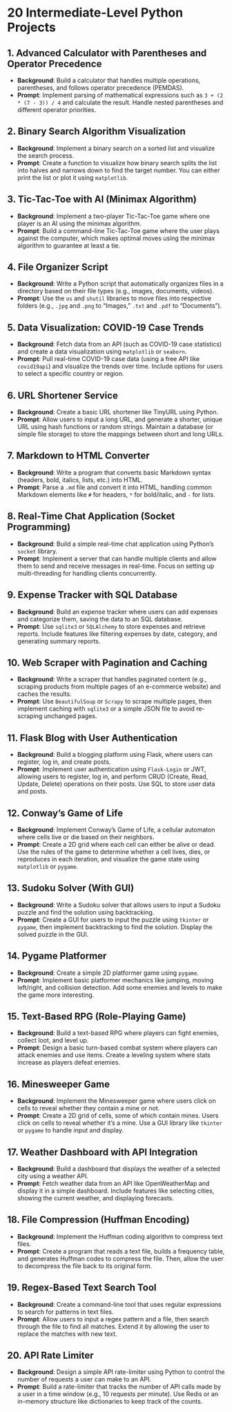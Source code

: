 
# 20 Intermediate-Level Python Projects

## 1. Advanced Calculator with Parentheses and Operator Precedence
- **Background**: Build a calculator that handles multiple operations, parentheses, and follows operator precedence (PEMDAS).
- **Prompt**: Implement parsing of mathematical expressions such as `3 + (2 * (7 - 3)) / 4` and calculate the result. Handle nested parentheses and different operator priorities.

## 2. Binary Search Algorithm Visualization
- **Background**: Implement a binary search on a sorted list and visualize the search process.
- **Prompt**: Create a function to visualize how binary search splits the list into halves and narrows down to find the target number. You can either print the list or plot it using `matplotlib`.

## 3. Tic-Tac-Toe with AI (Minimax Algorithm)
- **Background**: Implement a two-player Tic-Tac-Toe game where one player is an AI using the minimax algorithm.
- **Prompt**: Build a command-line Tic-Tac-Toe game where the user plays against the computer, which makes optimal moves using the minimax algorithm to guarantee at least a tie.

## 4. File Organizer Script
- **Background**: Write a Python script that automatically organizes files in a directory based on their file types (e.g., images, documents, videos).
- **Prompt**: Use the `os` and `shutil` libraries to move files into respective folders (e.g., `.jpg` and `.png` to “Images,” `.txt` and `.pdf` to “Documents”).

## 5. Data Visualization: COVID-19 Case Trends
- **Background**: Fetch data from an API (such as COVID-19 case statistics) and create a data visualization using `matplotlib` or `seaborn`.
- **Prompt**: Pull real-time COVID-19 case data (using a free API like `covid19api`) and visualize the trends over time. Include options for users to select a specific country or region.

## 6. URL Shortener Service
- **Background**: Create a basic URL shortener like TinyURL using Python.
- **Prompt**: Allow users to input a long URL, and generate a shorter, unique URL using hash functions or random strings. Maintain a database (or simple file storage) to store the mappings between short and long URLs.

## 7. Markdown to HTML Converter
- **Background**: Write a program that converts basic Markdown syntax (headers, bold, italics, lists, etc.) into HTML.
- **Prompt**: Parse a `.md` file and convert it into HTML, handling common Markdown elements like `#` for headers, `*` for bold/italic, and `-` for lists.

## 8. Real-Time Chat Application (Socket Programming)
- **Background**: Build a simple real-time chat application using Python’s `socket` library.
- **Prompt**: Implement a server that can handle multiple clients and allow them to send and receive messages in real-time. Focus on setting up multi-threading for handling clients concurrently.

## 9. Expense Tracker with SQL Database
- **Background**: Build an expense tracker where users can add expenses and categorize them, saving the data to an SQL database.
- **Prompt**: Use `sqlite3` or `SQLAlchemy` to store expenses and retrieve reports. Include features like filtering expenses by date, category, and generating summary reports.

## 10. Web Scraper with Pagination and Caching
- **Background**: Write a scraper that handles paginated content (e.g., scraping products from multiple pages of an e-commerce website) and caches the results.
- **Prompt**: Use `BeautifulSoup` or `Scrapy` to scrape multiple pages, then implement caching with `sqlite3` or a simple JSON file to avoid re-scraping unchanged pages.

## 11. Flask Blog with User Authentication
- **Background**: Build a blogging platform using Flask, where users can register, log in, and create posts.
- **Prompt**: Implement user authentication using `Flask-Login` or JWT, allowing users to register, log in, and perform CRUD (Create, Read, Update, Delete) operations on their posts. Use SQL to store user data and posts.

## 12. Conway’s Game of Life
- **Background**: Implement Conway’s Game of Life, a cellular automaton where cells live or die based on their neighbors.
- **Prompt**: Create a 2D grid where each cell can either be alive or dead. Use the rules of the game to determine whether a cell lives, dies, or reproduces in each iteration, and visualize the game state using `matplotlib` or `pygame`.

## 13. Sudoku Solver (With GUI)
- **Background**: Write a Sudoku solver that allows users to input a Sudoku puzzle and find the solution using backtracking.
- **Prompt**: Create a GUI for users to input the puzzle using `tkinter` or `pygame`, then implement backtracking to find the solution. Display the solved puzzle in the GUI.

## 14. Pygame Platformer
- **Background**: Create a simple 2D platformer game using `pygame`.
- **Prompt**: Implement basic platformer mechanics like jumping, moving left/right, and collision detection. Add some enemies and levels to make the game more interesting.

## 15. Text-Based RPG (Role-Playing Game)
- **Background**: Build a text-based RPG where players can fight enemies, collect loot, and level up.
- **Prompt**: Design a basic turn-based combat system where players can attack enemies and use items. Create a leveling system where stats increase as players defeat enemies.

## 16. Minesweeper Game
- **Background**: Implement the Minesweeper game where users click on cells to reveal whether they contain a mine or not.
- **Prompt**: Create a 2D grid of cells, some of which contain mines. Users click on cells to reveal whether it’s a mine. Use a GUI library like `tkinter` or `pygame` to handle input and display.

## 17. Weather Dashboard with API Integration
- **Background**: Build a dashboard that displays the weather of a selected city using a weather API.
- **Prompt**: Fetch weather data from an API like OpenWeatherMap and display it in a simple dashboard. Include features like selecting cities, showing the current weather, and displaying forecasts.

## 18. File Compression (Huffman Encoding)
- **Background**: Implement the Huffman coding algorithm to compress text files.
- **Prompt**: Create a program that reads a text file, builds a frequency table, and generates Huffman codes to compress the file. Then, allow the user to decompress the file back to its original form.

## 19. Regex-Based Text Search Tool
- **Background**: Create a command-line tool that uses regular expressions to search for patterns in text files.
- **Prompt**: Allow users to input a regex pattern and a file, then search through the file to find all matches. Extend it by allowing the user to replace the matches with new text.

## 20. API Rate Limiter
- **Background**: Design a simple API rate-limiter using Python to control the number of requests a user can make to an API.
- **Prompt**: Build a rate-limiter that tracks the number of API calls made by a user in a time window (e.g., 10 requests per minute). Use Redis or an in-memory structure like dictionaries to keep track of the counts.
